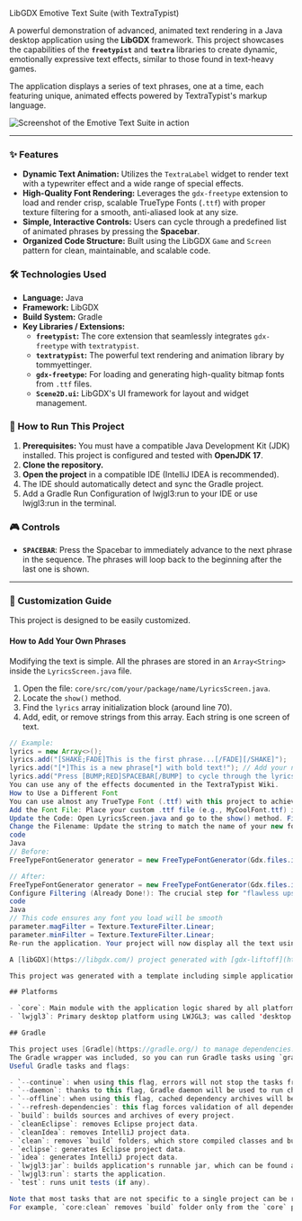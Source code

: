  LibGDX Emotive Text Suite (with TextraTypist)

A powerful demonstration of advanced, animated text rendering in a Java desktop application using the **LibGDX** framework. This project showcases the capabilities of the **`freetypist`** and **`textra`** libraries to create dynamic, emotionally expressive text effects, similar to those found in text-heavy games.

The application displays a series of text phrases, one at a time, each featuring unique, animated effects powered by TextraTypist's markup language.

![Screenshot of the Emotive Text Suite in action](textshowcase.gif)

---

### ✨ Features

*   **Dynamic Text Animation:** Utilizes the `TextraLabel` widget to render text with a typewriter effect and a wide range of special effects.
*   **High-Quality Font Rendering:** Leverages the `gdx-freetype` extension to load and render crisp, scalable TrueType Fonts (`.ttf`) with proper texture filtering for a smooth, anti-aliased look at any size.
*   **Simple, Interactive Controls:** Users can cycle through a predefined list of animated phrases by pressing the **Spacebar**.
*   **Organized Code Structure:** Built using the LibGDX `Game` and `Screen` pattern for clean, maintainable, and scalable code.

### 🛠️ Technologies Used

*   **Language:** Java
*   **Framework:** LibGDX
*   **Build System:** Gradle
*   **Key Libraries / Extensions:**
    *   **`freetypist`:** The core extension that seamlessly integrates `gdx-freetype` with `textratypist`.
    *   **`textratypist`:** The powerful text rendering and animation library by tommyettinger.
    *   **`gdx-freetype`:** For loading and generating high-quality bitmap fonts from `.ttf` files.
    *   **`Scene2D.ui`:** LibGDX's UI framework for layout and widget management.

### 🚀 How to Run This Project

1.  **Prerequisites:** You must have a compatible Java Development Kit (JDK) installed. This project is configured and tested with **OpenJDK 17**.
2.  **Clone the repository.**
3.  **Open the project** in a compatible IDE (IntelliJ IDEA is recommended).
4.  The IDE should automatically detect and sync the Gradle project.
5.  Add a Gradle Run Configuration of lwjgl3:run to your IDE or use lwjgl3:run in the terminal.

### 🎮 Controls

*   **`SPACEBAR`**: Press the Spacebar to immediately advance to the next phrase in the sequence. The phrases will loop back to the beginning after the last one is shown.

---

### 🔧 Customization Guide

This project is designed to be easily customized.

#### How to Add Your Own Phrases

Modifying the text is simple. All the phrases are stored in an `Array<String>` inside the `LyricsScreen.java` file.

1.  Open the file: `core/src/com/your/package/name/LyricsScreen.java`.
2.  Locate the `show()` method.
3.  Find the `lyrics` array initialization block (around line 70).
4.  Add, edit, or remove strings from this array. Each string is one screen of text.

```java
// Example:
lyrics = new Array<>();
lyrics.add("[SHAKE;FADE]This is the first phrase...[/FADE][/SHAKE]");
lyrics.add("[*]This is a new phrase[*] with bold text!"); // Add your new line here
lyrics.add("Press [BUMP;RED]SPACEBAR[/BUMP] to cycle through the lyrics.");
You can use any of the effects documented in the TextraTypist Wiki.
How to Use a Different Font
You can use almost any TrueType Font (.ttf) with this project to achieve a flawless, smooth upscale.
Add the Font File: Place your custom .ttf file (e.g., MyCoolFont.ttf) into the core/assets/ directory of the project.
Update the Code: Open LyricsScreen.java and go to the show() method. Find the line that loads the font (around line 55).
Change the Filename: Update the string to match the name of your new font file.
code
Java
// Before:
FreeTypeFontGenerator generator = new FreeTypeFontGenerator(Gdx.files.internal("Roboto-Regular.ttf"));

// After:
FreeTypeFontGenerator generator = new FreeTypeFontGenerator(Gdx.files.internal("MyCoolFont.ttf"));
Configure Filtering (Already Done!): The crucial step for "flawless upscaling" is setting the texture filter. This code is already in place, ensuring your custom font will also be rendered smoothly.
code
Java
// This code ensures any font you load will be smooth
parameter.magFilter = Texture.TextureFilter.Linear;
parameter.minFilter = Texture.TextureFilter.Linear;
Re-run the application. Your project will now display all the text using your new custom font!

A [libGDX](https://libgdx.com/) project generated with [gdx-liftoff](https://github.com/libgdx/gdx-liftoff).

This project was generated with a template including simple application launchers and a main class extending `Game` that sets the first screen.

## Platforms

- `core`: Main module with the application logic shared by all platforms.
- `lwjgl3`: Primary desktop platform using LWJGL3; was called 'desktop' in older docs.

## Gradle

This project uses [Gradle](https://gradle.org/) to manage dependencies.
The Gradle wrapper was included, so you can run Gradle tasks using `gradlew.bat` or `./gradlew` commands.
Useful Gradle tasks and flags:

- `--continue`: when using this flag, errors will not stop the tasks from running.
- `--daemon`: thanks to this flag, Gradle daemon will be used to run chosen tasks.
- `--offline`: when using this flag, cached dependency archives will be used.
- `--refresh-dependencies`: this flag forces validation of all dependencies. Useful for snapshot versions.
- `build`: builds sources and archives of every project.
- `cleanEclipse`: removes Eclipse project data.
- `cleanIdea`: removes IntelliJ project data.
- `clean`: removes `build` folders, which store compiled classes and built archives.
- `eclipse`: generates Eclipse project data.
- `idea`: generates IntelliJ project data.
- `lwjgl3:jar`: builds application's runnable jar, which can be found at `lwjgl3/build/libs`.
- `lwjgl3:run`: starts the application.
- `test`: runs unit tests (if any).

Note that most tasks that are not specific to a single project can be run with `name:` prefix, where the `name` should be replaced with the ID of a specific project.
For example, `core:clean` removes `build` folder only from the `core` project.
